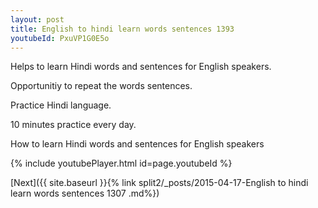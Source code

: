 ```yaml
---
layout: post
title: English to hindi learn words sentences 1393 
youtubeId: PxuVP1G0E5o
---
```

 
 
Helps to learn Hindi words and sentences for English speakers.

Opportunitiy to repeat the words sentences. 

Practice Hindi language. 
 
10 minutes practice every day. 
 
How to learn Hindi words and sentences for English speakers 
 
{% include youtubePlayer.html id=page.youtubeId %}
 
 
[Next]({{ site.baseurl }}{% link  split2/_posts/2015-04-17-English to hindi learn words sentences 1307 .md%})
 
